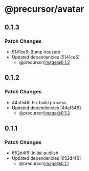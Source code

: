 # @precursor/avatar

## 0.1.3

### Patch Changes

-   5141ce5: Bump trousers
-   Updated dependencies [5141ce5]
    -   @precursor/image@0.1.3

## 0.1.2

### Patch Changes

-   44af546: Fix build process
-   Updated dependencies [44af546]
    -   @precursor/image@0.1.2

## 0.1.1

### Patch Changes

-   652d4f6: Initial publish
-   Updated dependencies [652d4f6]
    -   @precursor/image@0.1.1
